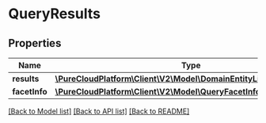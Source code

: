 # QueryResults

## Properties
Name | Type | Description | Notes
------------ | ------------- | ------------- | -------------
**results** | [**\PureCloudPlatform\Client\V2\Model\DomainEntityListingQueryResult**](DomainEntityListingQueryResult.md) |  | [optional] 
**facetInfo** | [**\PureCloudPlatform\Client\V2\Model\QueryFacetInfo**](QueryFacetInfo.md) |  | [optional] 

[[Back to Model list]](../README.md#documentation-for-models) [[Back to API list]](../README.md#documentation-for-api-endpoints) [[Back to README]](../README.md)


